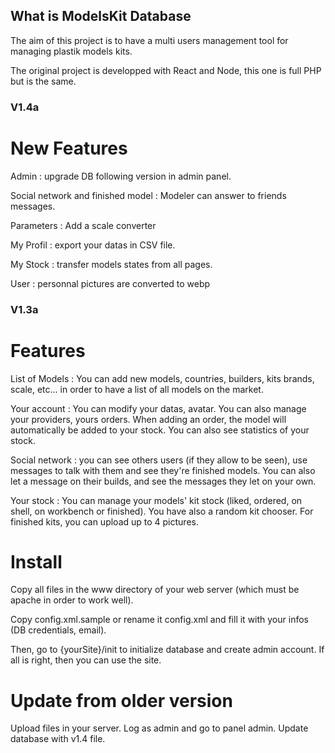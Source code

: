 ## What is ModelsKit Database

The aim of this project is to have a multi users management tool for managing plastik models kits.

The original project is developped with React and Node, this one is full PHP but is the same.

### V1.4a

New Features
==

Admin : upgrade DB following version in admin panel.

Social network and finished model : Modeler can answer to friends messages.

Parameters : Add a scale converter

My Profil : export your datas in CSV file.

My Stock : transfer models states from all pages.

User : personnal pictures are converted to webp


### V1.3a

Features
==

List of Models : You can add new models, countries, builders, kits brands, scale, etc... in order to have a list of all models on the market.

Your account : You can modify your datas, avatar. You can also manage your providers, yours orders. When adding an order, the model will automatically be added to your stock. You can also see statistics of your stock.

Social network : you can see others users (if they allow to be seen), use messages to talk with them and see they're finished models. You can also let a message on their builds, and see the messages they let on your own.

Your stock : You can manage your models' kit stock (liked, ordered, on shell, on workbench or finished). You have also a random kit chooser. For finished kits, you can upload up to 4 pictures.



Install
==

Copy all files in the www directory of your web server (which must be apache in order to work well).

Copy config.xml.sample or rename it config.xml and fill it with your infos (DB credentials, email).

Then, go to {yourSite}/init to initialize database and create admin account. If all is right, then you can use the site.

Update from older version
==

Upload files in your server. Log as admin and go to panel admin. Update database with v1.4 file.
